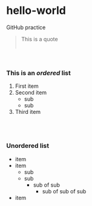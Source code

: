 # hello-world
GitHub practice  
  
> This is a quote  
&nbsp;  

&nbsp;  

### This is an *ordered* list
1. First item
2. Second item
    - sub
    - sub
3. Third item  
&nbsp;  

&nbsp;  

### Unordered **list**
- item
- item
  - sub 
  - sub
    - sub of sub
      - sub of sub of sub
- item
